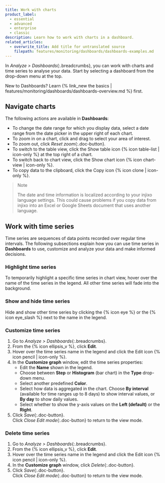 ```yaml
---
title: Work with charts
product_label:
  - essential
  - advanced
  - enterprise
  - classic
description: Learn how to work with charts in a dashboard.
related_articles:
  - overwrite_title: Add title for untranslated source
    filepath: features/monitoring/dashboards/dashboards-examples.md
---
```


In _Analyze > Dashboards_{:.breadcrumbs}, you can work with charts and time series to analyse your data. Start by selecting a dashboard from the drop-down menu at the top.

New to Dashboards? Learn {% link_new the basics | features/monitoring/dashboards/dashboards-overview.md %} first.

## Navigate charts

The following actions are available in **Dashboards**:

- To change the date range for which you display data, select a date range from the date picker in the upper right of each chart.
- To zoom in on a chart, click and drag to select your area of interest. 
- To zoom out, click _Reset zoom_{:.doc-button}.
- To switch to the table view, click the Show table icon {% icon table-list | icon-only %} at the top right of a chart.
- To switch back to chart view, click the Show chart icon {% icon chart-view | icon-only %}.
- To copy data to the clipboard, click the Copy icon {% icon clone | icon-only %}.

> Note
>
> The date and time information is localized according to your injixo language settings. This could cause problems if you copy data from injixo into an Excel or Google Sheets document that uses another language.

## Work with time series

Time series are sequences of data points recorded over regular time intervals. The following subsections explain how you can use time series in **Dashboards** to use, customize and analyze your data and make informed decisions.

### Highlight time series

To temporarily highlight a specific time series in chart view, hover over the name of the time series in the legend. All other time series will fade into the background.

### Show and hide time series

Hide and show other time series by clicking the {% icon eye %} or the {% icon eye_slash %} next to the name in the legend.

### Customize time series

1. Go to _Analyze > Dashboards_{:.breadcrumbs}.
2. From the {% icon ellipsis_v %}, click **Edit**.
3. Hover over the time series name in the legend and click the Edit icon {% icon pencil | icon-only %}.
4. In the **Customize graph** window, edit the time series properties:
   - Edit the **Name** shown in the legend.
   - Choose between **Step** or **Histogram** (bar chart) in the **Type** drop-down menu. 
   - Select another predefined **Color**.
   - Select how data is aggregated in the chart. Choose **By interval** (available for time ranges up to 8 days) to show interval values, or **By day** to show daily values.
   - Select whether to show the y-axis values on the **Left (default)** or the **Right**.
5. Click _Save_{:.doc-button}.<br>Click _Close Edit mode_{:.doc-button} to return to the view mode.

### Delete time series

1. Go to _Analyze > Dashboards_{:.breadcrumbs}.
2. From the {% icon ellipsis_v %}, click **Edit**.
3. Hover over the time series name in the legend and click the Edit icon {% icon pencil | icon-only %}.
4. In the **Customize graph** window, click _Delete_{:.doc-button}.
5. Click _Save_{:.doc-button}.<br>Click _Close Edit mode_{:.doc-button} to return to the view mode.

